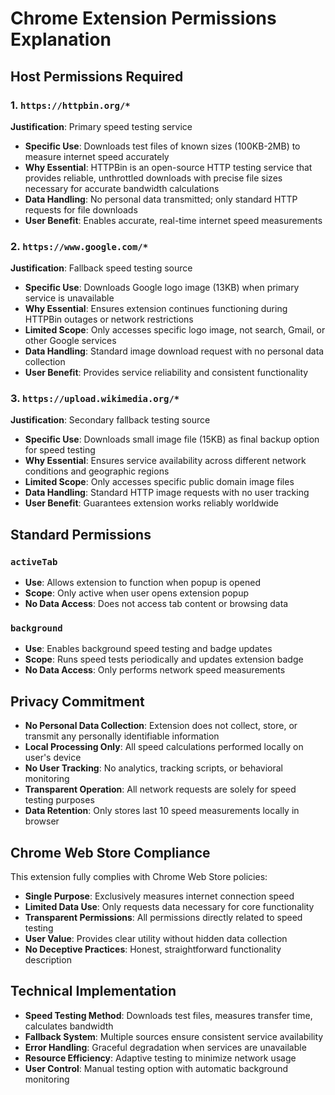 # Chrome Extension Permissions Explanation

## Host Permissions Required

### 1. `https://httpbin.org/*`
**Justification**: Primary speed testing service
- **Specific Use**: Downloads test files of known sizes (100KB-2MB) to measure internet speed accurately
- **Why Essential**: HTTPBin is an open-source HTTP testing service that provides reliable, unthrottled downloads with precise file sizes necessary for accurate bandwidth calculations
- **Data Handling**: No personal data transmitted; only standard HTTP requests for file downloads
- **User Benefit**: Enables accurate, real-time internet speed measurements

### 2. `https://www.google.com/*`
**Justification**: Fallback speed testing source
- **Specific Use**: Downloads Google logo image (13KB) when primary service is unavailable
- **Why Essential**: Ensures extension continues functioning during HTTPBin outages or network restrictions
- **Limited Scope**: Only accesses specific logo image, not search, Gmail, or other Google services
- **Data Handling**: Standard image download request with no personal data collection
- **User Benefit**: Provides service reliability and consistent functionality

### 3. `https://upload.wikimedia.org/*`
**Justification**: Secondary fallback testing source
- **Specific Use**: Downloads small image file (15KB) as final backup option for speed testing
- **Why Essential**: Ensures service availability across different network conditions and geographic regions
- **Limited Scope**: Only accesses specific public domain image files
- **Data Handling**: Standard HTTP image requests with no user tracking
- **User Benefit**: Guarantees extension works reliably worldwide

## Standard Permissions

### `activeTab`
- **Use**: Allows extension to function when popup is opened
- **Scope**: Only active when user opens extension popup
- **No Data Access**: Does not access tab content or browsing data

### `background`
- **Use**: Enables background speed testing and badge updates
- **Scope**: Runs speed tests periodically and updates extension badge
- **No Data Access**: Only performs network speed measurements

## Privacy Commitment

- **No Personal Data Collection**: Extension does not collect, store, or transmit any personally identifiable information
- **Local Processing Only**: All speed calculations performed locally on user's device
- **No User Tracking**: No analytics, tracking scripts, or behavioral monitoring
- **Transparent Operation**: All network requests are solely for speed testing purposes
- **Data Retention**: Only stores last 10 speed measurements locally in browser

## Chrome Web Store Compliance

This extension fully complies with Chrome Web Store policies:
- **Single Purpose**: Exclusively measures internet connection speed
- **Limited Data Use**: Only requests data necessary for core functionality
- **Transparent Permissions**: All permissions directly related to speed testing
- **User Value**: Provides clear utility without hidden data collection
- **No Deceptive Practices**: Honest, straightforward functionality description

## Technical Implementation

- **Speed Testing Method**: Downloads test files, measures transfer time, calculates bandwidth
- **Fallback System**: Multiple sources ensure consistent service availability
- **Error Handling**: Graceful degradation when services are unavailable
- **Resource Efficiency**: Adaptive testing to minimize network usage
- **User Control**: Manual testing option with automatic background monitoring